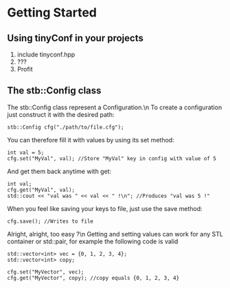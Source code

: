 # Getting Started #

## Using tinyConf in your projects ##

 1. include tinyconf.hpp
 2. ???
 3. Profit

## The stb::Config class ##

The stb::Config class represent a Configuration.\n
To create a configuration just construct it with the desired path:

    stb::Config cfg("./path/to/file.cfg");

 You can therefore fill it with values by using its set method:

    int val = 5;
    cfg.set("MyVal", val); //Store "MyVal" key in config with value of 5

And get them back anytime with get:

    int val;
    cfg.get("MyVal", val);
    std::cout << "val was " << val << " !\n"; //Produces "val was 5 !"

When you feel like saving your keys to file, just use the save method:

    cfg.save(); //Writes to file

Alright, alright, too easy ?\n
Getting and setting values can work for any STL container or std::pair, for example
the following code is valid

    std::vector<int> vec = {0, 1, 2, 3, 4};
    std::vector<int> copy;
 
    cfg.set("MyVector", vec);
    cfg.get("MyVector", copy); //copy equals {0, 1, 2, 3, 4}

